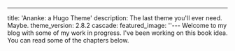 ---
title: 'Ananke: a Hugo Theme'
description: The last theme you'll ever need. Maybe.
theme_version: 2.8.2
cascade:
    featured_image: ''---
Welcome to my blog with some of my work in progress. I've been working on this book idea. You can read some of the chapters below.